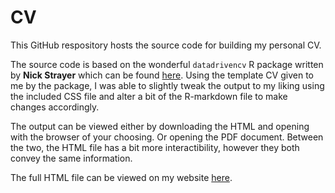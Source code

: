 # CV
This GitHub respository hosts the source code for building my personal CV.

The source code is based on the wonderful `datadrivencv` R package written by **Nick Strayer** which can be found [here](https://github.com/nstrayer/datadrivencv).
Using the template CV given to me by the package, I was able to slightly tweak the output to my liking using the included CSS file and alter a bit of the R-markdown file to make changes accordingly.

The output can be viewed either by downloading the HTML and opening with the browser of your choosing. Or opening the PDF document.
Between the two, the HTML file has a bit more interactibility, however they both convey the same information. 

The full HTML file can be viewed on my website [here](trevornishida.com/cv).
